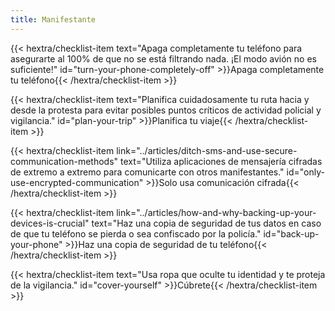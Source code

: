 ```yaml
---
title: Manifestante
---
```

{{< hextra/checklist-item text="Apaga completamente tu teléfono para asegurarte al 100% de que no se está filtrando nada. ¡El modo avión no es suficiente!" id="turn-your-phone-completely-off" >}}Apaga completamente tu teléfono{{< /hextra/checklist-item >}}

{{< hextra/checklist-item text="Planifica cuidadosamente tu ruta hacia y desde la protesta para evitar posibles puntos críticos de actividad policial y vigilancia." id="plan-your-trip" >}}Planifica tu viaje{{< /hextra/checklist-item >}}

{{< hextra/checklist-item link="../articles/ditch-sms-and-use-secure-communication-methods" text="Utiliza aplicaciones de mensajería cifradas de extremo a extremo para comunicarte con otros manifestantes." id="only-use-encrypted-communication" >}}Solo usa comunicación cifrada{{< /hextra/checklist-item >}}

{{< hextra/checklist-item link="../articles/how-and-why-backing-up-your-devices-is-crucial" text="Haz una copia de seguridad de tus datos en caso de que tu teléfono se pierda o sea confiscado por la policía." id="back-up-your-phone" >}}Haz una copia de seguridad de tu teléfono{{< /hextra/checklist-item >}}

{{< hextra/checklist-item text="Usa ropa que oculte tu identidad y te proteja de la vigilancia." id="cover-yourself" >}}Cúbrete{{< /hextra/checklist-item >}}